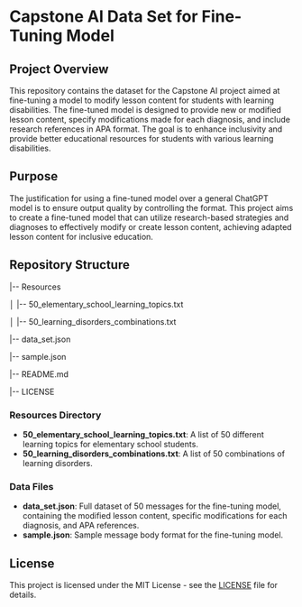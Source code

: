 # Capstone AI Data Set for Fine-Tuning Model

## Project Overview

This repository contains the dataset for the Capstone AI project aimed at fine-tuning a model to modify lesson content for students with learning disabilities. The fine-tuned model is designed to provide new or modified lesson content, specify modifications made for each diagnosis, and include research references in APA format. The goal is to enhance inclusivity and provide better educational resources for students with various learning disabilities.

## Purpose

The justification for using a fine-tuned model over a general ChatGPT model is to ensure output quality by controlling the format. This project aims to create a fine-tuned model that can utilize research-based strategies and diagnoses to effectively modify or create lesson content, achieving adapted lesson content for inclusive education.

## Repository Structure

|-- Resources

│ |-- 50_elementary_school_learning_topics.txt

│ |-- 50_learning_disorders_combinations.txt

|-- data_set.json

|-- sample.json

|-- README.md

|-- LICENSE

### Resources Directory

- **50_elementary_school_learning_topics.txt**: A list of 50 different learning topics for elementary school students.
- **50_learning_disorders_combinations.txt**: A list of 50 combinations of learning disorders.

### Data Files

- **data_set.json**: Full dataset of 50 messages for the fine-tuning model, containing the modified lesson content, specific modifications for each diagnosis, and APA references.
- **sample.json**: Sample message body format for the fine-tuning model.

## License

This project is licensed under the MIT License - see the [LICENSE](LICENSE) file for details.